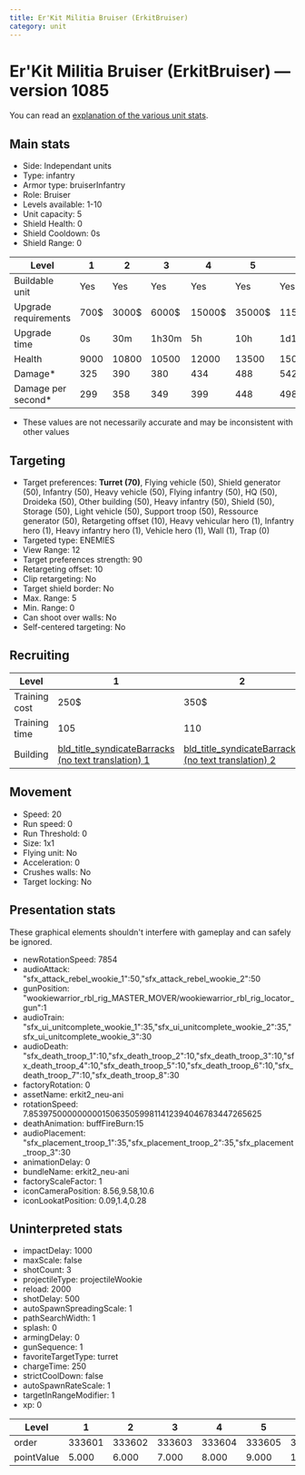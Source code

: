 ```yaml
---
title: Er'Kit Militia Bruiser (ErkitBruiser)
category: unit
---
```


# Er'Kit Militia Bruiser (ErkitBruiser) — version 1085

You can read an [explanation  of the various unit stats](unitexplained.md).

## Main stats

  * Side: Independant units
  * Type: infantry
  * Armor type: bruiserInfantry
  * Role: Bruiser
  * Levels available: 1-10
  * Unit capacity: 5
  * Shield Health: 0
  * Shield Cooldown: 0s
  * Shield Range: 0

|Level               |1   |2    |3    |4     |5     |6      |7      |8      |9       |10      |
|--------------------|----|-----|-----|------|------|-------|-------|-------|--------|--------|
|Buildable unit      |Yes |Yes  |Yes  |Yes   |Yes   |Yes    |Yes    |Yes    |Yes     |No      |
|Upgrade requirements|700$|3000$|6000$|15000$|35000$|115000$|175000$|350000$|1000000$|2000000$|
|Upgrade time        |0s  |30m  |1h30m|5h    |10h   |1d12h  |2d12h  |4d     |6d      |1w2d    |
|Health              |9000|10800|10500|12000 |13500 |15000  |16500  |18000  |19500   |22500   |
|Damage*             |325 |390  |380  |434   |488   |542    |596    |650    |705     |813     |
|Damage per second*  |299 |358  |349  |399   |448   |498    |548    |598    |648     |747     |

* These values are not necessarily accurate and may be inconsistent with other values

## Targeting

  * Target preferences: **Turret (70)**, Flying vehicle (50), Shield generator (50), Infantry (50), Heavy vehicle (50), Flying infantry (50), HQ (50), Droideka (50), Other building (50), Heavy infantry (50), Shield (50), Storage (50), Light vehicle (50), Support troop (50), Ressource generator (50), Retargeting offset (10), Heavy vehicular hero (1), Infantry hero (1), Heavy infantry hero (1), Vehicle hero (1), Wall (1), Trap (0)
  * Targeted type: ENEMIES
  * View Range: 12
  * Target preferences strength: 90
  * Retargeting offset: 10
  * Clip retargeting: No
  * Target shield border: No
  * Max. Range: 5
  * Min. Range: 0
  * Can shoot over walls: No
  * Self-centered targeting: No

## Recruiting

|Level        |1                                                                            |2                                                                            |3                                                                            |4                                                                            |5                                                                            |6                                                                            |7                                                                            |8                                                                            |9                                                                            |10                                                                            |
|-------------|-----------------------------------------------------------------------------|-----------------------------------------------------------------------------|-----------------------------------------------------------------------------|-----------------------------------------------------------------------------|-----------------------------------------------------------------------------|-----------------------------------------------------------------------------|-----------------------------------------------------------------------------|-----------------------------------------------------------------------------|-----------------------------------------------------------------------------|------------------------------------------------------------------------------|
|Training cost|250$                                                                         |350$                                                                         |450$                                                                         |550$                                                                         |650$                                                                         |750$                                                                         |850$                                                                         |950$                                                                         |1050$                                                                        |1150$                                                                         |
|Training time|105                                                                          |110                                                                          |115                                                                          |120                                                                          |125                                                                          |130                                                                          |135                                                                          |140                                                                          |145                                                                          |150                                                                           |
|Building     |[bld_title_syndicateBarracks (no text translation) 1](syndicateBarracks.html)|[bld_title_syndicateBarracks (no text translation) 2](syndicateBarracks.html)|[bld_title_syndicateBarracks (no text translation) 3](syndicateBarracks.html)|[bld_title_syndicateBarracks (no text translation) 4](syndicateBarracks.html)|[bld_title_syndicateBarracks (no text translation) 5](syndicateBarracks.html)|[bld_title_syndicateBarracks (no text translation) 6](syndicateBarracks.html)|[bld_title_syndicateBarracks (no text translation) 7](syndicateBarracks.html)|[bld_title_syndicateBarracks (no text translation) 8](syndicateBarracks.html)|[bld_title_syndicateBarracks (no text translation) 9](syndicateBarracks.html)|[bld_title_syndicateBarracks (no text translation) 10](syndicateBarracks.html)|

## Movement

  * Speed: 20
  * Run speed: 0
  * Run Threshold: 0
  * Size: 1x1
  * Flying unit: No
  * Acceleration: 0
  * Crushes walls: No
  * Target locking: No

## Presentation stats

These graphical elements shouldn't interfere with gameplay and can safely be ignored.

  * newRotationSpeed: 7854
  * audioAttack: "sfx_attack_rebel_wookie_1":50,"sfx_attack_rebel_wookie_2":50
  * gunPosition: "wookiewarrior_rbl_rig_MASTER_MOVER/wookiewarrior_rbl_rig_locator_gun":1
  * audioTrain: "sfx_ui_unitcomplete_wookie_1":35,"sfx_ui_unitcomplete_wookie_2":35,"sfx_ui_unitcomplete_wookie_3":30
  * audioDeath: "sfx_death_troop_1":10,"sfx_death_troop_2":10,"sfx_death_troop_3":10,"sfx_death_troop_4":10,"sfx_death_troop_5":10,"sfx_death_troop_6":10,"sfx_death_troop_7":10,"sfx_death_troop_8":30
  * factoryRotation: 0
  * assetName: erkit2_neu-ani
  * rotationSpeed: 7.8539750000000001506350599811412394046783447265625
  * deathAnimation: buffFireBurn:15
  * audioPlacement: "sfx_placement_troop_1":35,"sfx_placement_troop_2":35,"sfx_placement_troop_3":30
  * animationDelay: 0
  * bundleName: erkit2_neu-ani
  * factoryScaleFactor: 1
  * iconCameraPosition: 8.56,9.58,10.6
  * iconLookatPosition: 0.09,1.4,0.28

## Uninterpreted stats

  * impactDelay: 1000
  * maxScale: false
  * shotCount: 3
  * projectileType: projectileWookie
  * reload: 2000
  * shotDelay: 500
  * autoSpawnSpreadingScale: 1
  * pathSearchWidth: 1
  * splash: 0
  * armingDelay: 0
  * gunSequence: 1
  * favoriteTargetType: turret
  * chargeTime: 250
  * strictCoolDown: false
  * autoSpawnRateScale: 1
  * targetInRangeModifier: 1
  * xp: 0

|Level     |1     |2     |3     |4     |5     |6     |7     |8     |9     |10    |
|----------|------|------|------|------|------|------|------|------|------|------|
|order     |333601|333602|333603|333604|333605|333606|333607|333608|333609|333610|
|pointValue|5.000 |6.000 |7.000 |8.000 |9.000 |10.000|11.000|12.000|13.000|15.000|

